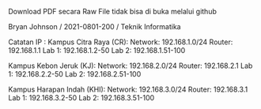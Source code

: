 Download PDF secara Raw File tidak bisa di buka melalui github

Bryan Johnson / 2021-0801-200 / Teknik Informatika

Catatan IP :
Kampus Citra Raya (CR):
Network: 192.168.1.0/24
Router: 192.168.1.1
Lab 1: 192.168.1.2-50
Lab 2: 192.168.1.51-100

Kampus Kebon Jeruk (KJ):
Network: 192.168.2.0/24
Router: 192.168.2.1
Lab 1: 192.168.2.2-50
Lab 2: 192.168.2.51-100

Kampus Harapan Indah (KHI):
Network: 192.168.3.0/24
Router: 192.168.3.1
Lab 1: 192.168.3.2-50
Lab 2: 192.168.3.51-100
